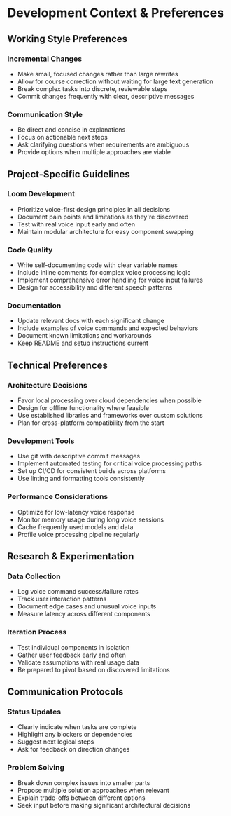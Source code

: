 # Development Context & Preferences

## Working Style Preferences

### Incremental Changes
- Make small, focused changes rather than large rewrites
- Allow for course correction without waiting for large text generation
- Break complex tasks into discrete, reviewable steps
- Commit changes frequently with clear, descriptive messages

### Communication Style
- Be direct and concise in explanations
- Focus on actionable next steps
- Ask clarifying questions when requirements are ambiguous
- Provide options when multiple approaches are viable

## Project-Specific Guidelines

### Loom Development
- Prioritize voice-first design principles in all decisions
- Document pain points and limitations as they're discovered
- Test with real voice input early and often
- Maintain modular architecture for easy component swapping

### Code Quality
- Write self-documenting code with clear variable names
- Include inline comments for complex voice processing logic
- Implement comprehensive error handling for voice input failures
- Design for accessibility and different speech patterns

### Documentation
- Update relevant docs with each significant change
- Include examples of voice commands and expected behaviors
- Document known limitations and workarounds
- Keep README and setup instructions current

## Technical Preferences

### Architecture Decisions
- Favor local processing over cloud dependencies when possible
- Design for offline functionality where feasible
- Use established libraries and frameworks over custom solutions
- Plan for cross-platform compatibility from the start

### Development Tools
- Use git with descriptive commit messages
- Implement automated testing for critical voice processing paths
- Set up CI/CD for consistent builds across platforms
- Use linting and formatting tools consistently

### Performance Considerations
- Optimize for low-latency voice response
- Monitor memory usage during long voice sessions
- Cache frequently used models and data
- Profile voice processing pipeline regularly

## Research & Experimentation

### Data Collection
- Log voice command success/failure rates
- Track user interaction patterns
- Document edge cases and unusual voice inputs
- Measure latency across different components

### Iteration Process
- Test individual components in isolation
- Gather user feedback early and often
- Validate assumptions with real usage data
- Be prepared to pivot based on discovered limitations

## Communication Protocols

### Status Updates
- Clearly indicate when tasks are complete
- Highlight any blockers or dependencies
- Suggest next logical steps
- Ask for feedback on direction changes

### Problem Solving
- Break down complex issues into smaller parts
- Propose multiple solution approaches when relevant
- Explain trade-offs between different options
- Seek input before making significant architectural decisions